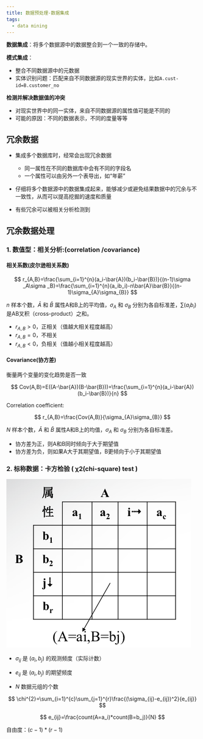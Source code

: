 ```yaml
---
title: 数据预处理-数据集成
tags:
  - data mining
---
```


**数据集成**：将多个数据源中的数据整合到一个一致的存储中。

**模式集成**：
- 整合不同数据源中的元数据
- 实体识别问题：匹配来自不同数据源的现实世界的实体，比如`A.cust-id=B.customer_no`

**检测并解决数据值的冲突**
- 对现实世界中的同一实体，来自不同数据源的属性值可能是不同的
- 可能的原因：不同的数据表示，不同的度量等等

## 冗余数据

- 集成多个数据库时，经常会出现冗余数据

  - 同一属性在不同的数据库中会有不同的字段名
  - 一个属性可以由另外一个表导出，如“年薪”

- 仔细将多个数据源中的数据集成起来，能够减少或避免结果数据中的冗余与不一致性，从而可以提高挖掘的速度和质量

- 有些冗余可以被相关分析检测到

## 冗余数据处理

### 1. 数值型：相关分析:(correlation /covariance)

#### 相关系数(皮尔逊相关系数)

$$
r_{A,B}=\frac{\sum_{i=1}^{n}(a_i-\bar{A})(b_i-\bar{B})}{(n-1)\sigma _A\sigma _B}=\frac{\sum_{i=1}^{n}(a_ib_i)-n\bar{A}\bar{B}}{(n-1)\sigma_{A}\sigma_{B}}
$$

$n$ 样本个数，$\bar{A}$ 和 $\bar{B}$ 属性A和B上的平均值，$\sigma_{A}$ 和 $\sigma_{B}$ 分别为各自标准差，$\sum(a_ib_i)$ 是AB叉积（cross-product）之和。
 
- $r_{A,B}>0$，正相关（值越大相关程度越高）
- $r_{A,B}=0$，不相关
- $r_{A,B}<0$，负相关（值越小相关程度越高）

#### Covariance(协方差)

衡量两个变量的变化趋势是否一致
 
$$
Cov(A,B)=E((A-\bar{A})(B-\bar{B}))=\frac{\sum_{i=1}^{n}(a_i-\bar{A})(b_i-\bar{B})}{n}
$$

Correlation coefficient: 

$$
r_{A,B}=\frac{Cov(A,B)}{\sigma_{A}\sigma_{B}}
$$

$N$ 样本个数，$\bar{A}$ 和 $\bar{B}$ 属性A和B上的均值，$\sigma_{A}$ 和 $\sigma_{B}$ 分别为各自标准差。

- 协方差为正，则A和B同时倾向于大于期望值
- 协方差为负，则如果A大于其期望值，B更倾向于小于其期望值

### 2. 标称数据：卡方检验 ( χ2(chi-square) test )

![](/img/posts/zh/2023-09-23/020801.png)

- $\sigma_{ij}$ 是 $(a_i,b_j)$ 的观测频度（实际计数）
  
- $e_{ij}$ 是 $(a_i,b_j)$ 的期望频度

- $N$ 数据元组的个数

$$
\chi^{2}=\sum_{i=1}^{c}\sum_{j=1}^{r}\frac{(\sigma_{ij}-e_{ij})^2}{e_{ij}}
$$

$$
e_{ij}=\frac{count(A=a_i)*count(B=b_j)}{N}
$$

自由度：$(c-1)*(r-1)$
